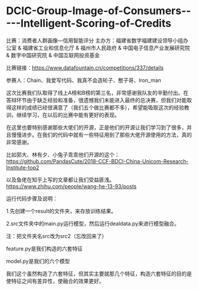 # DCIC-Group-Image-of-Consumers-----Intelligent-Scoring-of-Credits
比赛：消费者人群画像—信用智能评分
主办方：福建省数字福建建设领导小组办公室 & 福建省工业和信息化厅 & 福州市人民政府 & 中国电子信息产业发展研究院 & 数字中国研究院 & 中国互联网投资基金

比赛链接：https://www.datafountain.cn/competitions/337/details

参赛人：Chain、我爱写代码、我真不会造轮子、憨子哥、Iron_man

这次比赛我们队取得了线上A榜和B榜的第三名，非常感谢我队友的辛勤付出。在答辩环节由于缺乏经验和准备，很遗憾我们未能进入最终的总决赛，但我们对能取得这样的成绩已经很满意了（我们五个做比赛都不多），希望能吸取这次的经验教训，继续学习，在以后的比赛中能有更好的表现。

在这里也要特别感谢那些大佬们的开源，正是他们的开源让我们学习到了很多，并且慢慢进步。在我们的代码中就有一些特征用到了那些大佬开源使用的方法，真的非常感谢。

比如郭大、林有夕、小兔子乖乖他们开源的这个：https://github.com/PandasCute/2018-CCF-BDCI-China-Unicom-Research-Institute-top2

以及鱼佬在知乎上写的文章都让我们受益匪浅。https://www.zhihu.com/people/wang-he-13-93/posts


运行代码步骤及说明：

1.先创建一个result的文件夹，来存放训练结果。

2.src文件夹中的main.py运行模型，然后运行dealdata.py来进行模型融合。

注：把文件夹名src改为src2（忘改回来了）



feature.py是我们构造的六套特征

model.py是我们的六个模型

我们这个虽然构造了六套特征，但其实主要就那几个特征，构造六套特征的目的是使特征之间有差异性，使融合的效果更好。
